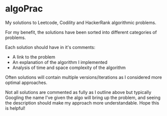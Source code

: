 # algoPrac

My solutions to Leetcode, Codility and HackerRank algorithmic problems.

For my benefit, the solutions have been sorted into different categories of problems.

Each solution should have in it's comments:
  
* A link to the problem
* An explanation of the algorithm I implemented
* Analysis of time and space complexity of the algorithm
  
Often solutions will contain multiple versions/iterations as I considered more optimal approaches.

Not all solutions are commented as fully as I outline above but typically Googling the name I've given the algo will bring up the problem, and seeing the description should make my approach more understandable. Hope this is helpful!
